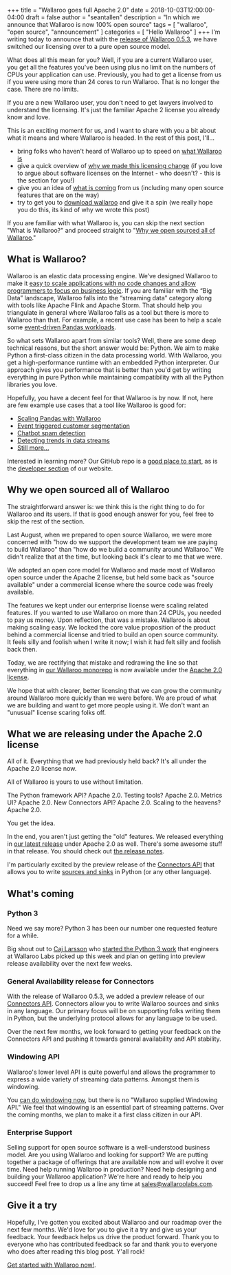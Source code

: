 +++
title = "Wallaroo goes full Apache 2.0"
date = 2018-10-03T12:00:00-04:00
draft = false
author = "seantallen"
description = "In which we announce that Wallaroo is now 100% open source"
tags = [
    "wallaroo",
    "open source",
    "announcement"
]
categories = [
    "Hello Wallaroo"
]
+++
I'm writing today to announce that with the [release of Wallaroo 0.5.3](https://github.com/WallarooLabs/wallaroo/releases/tag/0.5.3), we have switched our licensing over to a pure open source model. 

What does all this mean for you? Well, if you are a current Wallaroo user, you get all the features you've been using plus no limit on the numbers of CPUs your application can use. Previously, you had to get a license from us if you were using more than 24 cores to run Wallaroo. That is no longer the case. There are no limits. 

If you are a new Wallaroo user, you don't need to get lawyers involved to understand the licensing. It's just the familiar Apache 2 license you already know and love.  

This is an exciting moment for us, and I want to share with you a bit about what it means and where Wallaroo is headed. In the rest of this post, I'll...

- bring folks who haven't heard of Wallaroo up to speed on [what Wallaroo is](#what-is-wallaroo)
- give a quick overview of [why we made this licensing change](#why-we-open-sourced-all-of-wallaroo) (if you love to argue about software licenses on the Internet - who doesn't? - this is the section for you!)
- give you an idea of [what is coming](#what-s-coming) from us (including many open source features that are on the way)
- try to get you to [download wallaroo](#give-it-a-try) and give it a spin (we really hope you do this, its kind of why we wrote this post)

If you are familiar with what Wallaroo is, you can skip the next section "What is Wallaroo?" and proceed straight to "[Why we open sourced all of Wallaroo](#why-we-open-sourced-all-of-wallaroo)."

## What is Wallaroo?

Wallaroo is an elastic data processing engine. We’ve designed Wallaroo to make it [easy to scale applications with no code changes and allow programmers to focus on business logic](https://vimeo.com/270509076). If you are familiar with the “Big Data” landscape, Wallaroo falls into the “streaming data” category along with tools like Apache Flink and Apache Storm. That should help you triangulate in general where Wallaroo falls as a tool but there is more to Wallaroo than that. For example, a recent use case has been to help a scale some [event-driven Pandas workloads](https://blog.wallaroolabs.com/2018/09/make-python-pandas-go-fast/).

So what sets Wallaroo apart from similar tools? Well, there are some deep technical reasons, but the short answer would be: Python. We aim to make Python a first-class citizen in the data processing world. With Wallaroo, you get a high-performance runtime with an embedded Python interpreter. Our approach gives you performance that is better than you'd get by writing everything in pure Python while maintaining compatibility with all the Python libraries you love.

Hopefully, you have a decent feel for that Wallaroo is by now. If not, here are few example use cases that a tool like Wallaroo is good for:

- [Scaling Pandas with Wallaroo](https://blog.wallaroolabs.com/2018/09/make-python-pandas-go-fast/)
- [Event triggered customer segmentation](https://blog.wallaroolabs.com/2018/07/event-triggered-customer-segmentation/)
- [Chatbot spam detection](https://blog.wallaroolabs.com/2018/07/detecting-spam-as-it-happens-getting-erlang-and-python-working-together-with-wallaroo/)
- [Detecting trends in data streams](https://blog.wallaroolabs.com/2018/06/stream-processing-trending-hashtags-and-wallaroo/)
- [Still more...](https://blog.wallaroolabs.com/categories/wallaroo-in-action/)

Interested in learning more? Our GitHub repo is a [good place to start](https://github.com/wallaroolabs/wallaroo), as is the [developer section](https://www.wallaroolabs.com/developers/) of our website.

## Why we open sourced all of Wallaroo

The straightforward answer is: we think this is the right thing to do for Wallaroo and its users. If that is good enough answer for you, feel free to skip the rest of the section.

Last August, when we prepared to open source Wallaroo, we were more concerned with "how do we support the development team we are paying to build Wallaroo" than "how do we build a community around Wallaroo." We didn't realize that at the time, but looking back it's clear to me that we were.

We adopted an open core model for Wallaroo and made most of Wallaroo open source under the Apache 2 license, but held some back as "source available" under a commercial license where the source code was freely available.

The features we kept under our enterprise license were scaling related features. If you wanted to use Wallaroo on more than 24 CPUs, you needed to pay us money. Upon reflection, that was a mistake. Wallaroo is about making scaling easy. We locked the core value proposition of the product behind a commercial license and tried to build an open source community. It feels silly and foolish when I write it now; I wish it had felt silly and foolish back then. 

Today, we are rectifying that mistake and redrawing the line so that everything in [our Wallaroo monorepo](https://github.com/wallaroolabs/wallaroo) is now available under the [Apache 2.0 license](https://github.com/WallarooLabs/wallaroo/blob/f99792dc5072a4606207dbd2de2bcdb18e9ba546/LICENSE).

We hope that with clearer, better licensing that we can grow the community around Wallaroo more quickly than we were before. We are proud of what we are building and want to get more people using it. We don't want an "unusual" license scaring folks off.

## What we are releasing under the Apache 2.0 license

All of it. Everything that we had previously held back? It's all under the Apache 2.0 license now. 

All of Wallaroo is yours to use without limitation. 

The Python framework API? Apache 2.0.
Testing tools? Apache 2.0.
Metrics UI? Apache 2.0.
New Connectors API? Apache 2.0.
Scaling to the heavens? Apache 2.0.

You get the idea.

In the end, you aren't just getting the "old" features. We released everything in [our latest release](https://github.com/WallarooLabs/wallaroo/releases/tag/0.5.3) under Apache 2.0 as well. There's some awesome stuff in that release. You should check out [the release notes](https://github.com/WallarooLabs/wallaroo/releases/tag/0.5.3).

I'm particularly excited by the preview release of the [Connectors API](https://docs.wallaroolabs.com/book/python/using-connectors.html) that allows you to write [sources and sinks](https://docs.wallaroolabs.com/book/core-concepts/core-concepts.html) in Python (or any other language). 

## What's coming

### Python 3

Need we say more? Python 3 has been our number one requested feature for a while. 

Big shout out to [Caj Larsson](https://github.com/caj-larsson) who [started the Python 3 work](https://github.com/WallarooLabs/wallaroo/pull/2354) that engineers at Wallaroo Labs picked up this week and plan on getting into preview release availability over the next few weeks. 

### General Availability release for Connectors

With the release of Wallaroo 0.5.3, we added a preview release of our [Connectors API](https://docs.wallaroolabs.com/book/python/using-connectors.html). Connectors allow you to write Wallaroo sources and sinks in any language. Our primary focus will be on supporting folks writing them in Python, but the underlying protocol allows for any language to be used. 

Over the next few months, we look forward to getting your feedback on the Connectors API and pushing it towards general availability and API stability.

### Windowing API

Wallaroo's lower level API is quite powerful and allows the programmer to express a wide variety of streaming data patterns. Amongst them is windowing.

You [can do windowing now](https://blog.wallaroolabs.com/2018/06/implementing-time-windowing-in-an-evented-streaming-system/), but there is no "Wallaroo supplied Windowing API." We feel that windowing is an essential part of streaming patterns. Over the coming months, we plan to make it a first class citizen in our API.

### Enterprise Support

Selling support for open source software is a well-understood business model. Are you using Wallaroo and looking for support? We are putting together a package of offerings that are available now and will evolve it over time. Need help running Wallaroo in production? Need help designing and building your Wallaroo application? We're here and ready to help you succeed! Feel free to drop us a line any time at [sales@wallaroolabs.com](mailto:sales@wallaroolabs.com).

## Give it a try

Hopefully, I've gotten you excited about Wallaroo and our roadmap over the next few months. We'd love for you to give it a try and give us your feedback. Your feedback helps us drive the product forward. Thank you to everyone who has contributed feedback so far and thank you to everyone who does after reading this blog post. Y'all rock!

[Get started with Wallaroo now!](https://docs.wallaroolabs.com/book/getting-started/choosing-an-installation-option.html).
